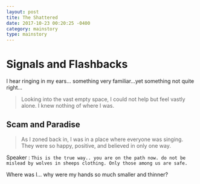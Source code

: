 ```yaml
---
layout: post
tite: The Shattered 
date: 2017-10-23 00:20:25 -0400
category: mainstory
type: mainstory
---
```


# Signals and Flashbacks

I hear ringing in my ears...
something very familiar...yet something not quite right...

>Looking into the vast empty space, I could not help but feel vastly alone. I knew nothing of where I was.

## Scam and Paradise

>As I zoned back in, I was in a place where everyone was singing. They were so happy, positive, and believed in only one way.

Speaker : 
`This is the true way.. you are on the path now. do not be mislead by wolves in sheeps clothing. Only those among us are safe.`

Where was I... why were my hands so much smaller and thinner?


